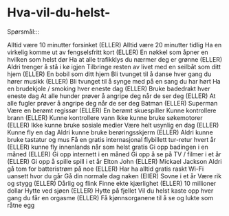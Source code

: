 # Hva-vil-du-helst-
Spørsmål:::

Alltid være 10 minutter forsinket                        (ELLER) Alltid være 20 minutter tidlig
Ha en virkelig komme ut av fengselsfritt kort            (ELLER) En nøkkel som åpner en hvilken som helst dør
Ha at alle trafikklys du nærmer deg er grønne            (ELLER) Aldri trenger å stå i kø igjen
Tilbringe resten av livet med en seilbåt som ditt hjem   (ELLER) En bobil som ditt hjem
Bli tvunget til å danse hver gang du hører musikk        (ELLER) Bli tvunget til å synge med på en sang du har hørt
Ha en brudekjole / smoking hver eneste dag               (ELLER) Bruke badedrakt hver eneste dag
At alle hunder prøver å angripe deg når de ser deg       (ELLER) At alle fugler prøver å angripe deg når de ser deg
Batman                                                   (ELLER) Superman
Være en berømt regissør                                  (ELLER) En berømt skuespiller
Kunne kontrollere brann                                  (ELLER) Kunne kontrollere vann
Ikke kunne bruke søkemotorer                             (ELLER) Ikke kunne bruke sosiale medier
Være helt usynlig en dag                                 (ELLER) Kunne fly en dag
Aldri kunne bruke berøringsskjerm                        (ELLER) Aldri kunne bruke tastatur og mus
Få en gratis internasjonal flybillett tur-retur hvert år (ELLER) kunne fly innenlands når som helst gratis
Gi opp badingen i en måned                               (ELLER) Gi opp internett i en måned
Gi opp å se på TV / filmer i et år                       (ELLER) Gi opp å spille spill i et år
Elton John                                               (ELLER) Mickael Jackson
Aldri gå tom for batteristrøm på noe                     (ELLER) Har ha alltid gratis raskt Wi-Fi uansett hvor du går
Gå din normale dag naken                                 (EllER) Sovne i et år
Være rik og stygg                                        (ELLER) Dårlig og flink
Finne ekte kjærlighet                                    (ELLER) 10 millioner dollar
Hytte ved sjøen                                          (ELLER) Hytte på fjellet
Vil du helst kaste opp hver gang du får en orgasme       (ELLER) Få kjønnsorganene til å se og lukte som råtne egg
